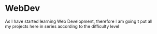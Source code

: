 # WebDev
As I have started learning Web Development, therefore I am going t put all my projects here in series according to the difficulty level
